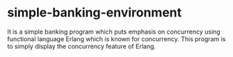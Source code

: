# simple-banking-environment
It is a simple banking program which puts emphasis on concurrency using functional language Erlang which is known for concurrency. This program is to simply display the concurrency feature of Erlang.
